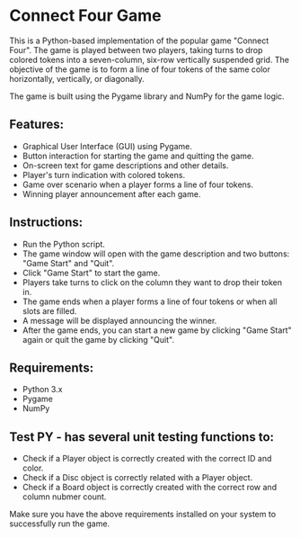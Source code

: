 # Connect Four Game

This is a Python-based implementation of the popular game "Connect Four". The game is played between two players, taking turns to drop colored tokens into a seven-column, six-row vertically suspended grid. The objective of the game is to form a line of four tokens of the same color horizontally, vertically, or diagonally.

The game is built using the Pygame library and NumPy for the game logic.

## Features:

- Graphical User Interface (GUI) using Pygame.
- Button interaction for starting the game and quitting the game.
- On-screen text for game descriptions and other details.
- Player's turn indication with colored tokens.
- Game over scenario when a player forms a line of four tokens.
- Winning player announcement after each game.

## Instructions:

- Run the Python script.
- The game window will open with the game description and two buttons: "Game Start" and "Quit".
- Click "Game Start" to start the game.
- Players take turns to click on the column they want to drop their token in.
- The game ends when a player forms a line of four tokens or when all slots are filled.
- A message will be displayed announcing the winner.
- After the game ends, you can start a new game by clicking "Game Start" again or quit the game by clicking "Quit".

## Requirements:

- Python 3.x
- Pygame
- NumPy

## Test PY - has several unit testing functions to:

- Check if a Player object is correctly created with the correct ID and color.
- Check if a Disc object is correctly related with a Player object.
- Check if a Board object is correctly created with the correct row and column nubmer count.

Make sure you have the above requirements installed on your system to successfully run the game.
